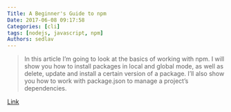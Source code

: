 ```yaml
---
Title: A Beginner's Guide to npm
Date: 2017-06-08 09:17:58
Categories: [cli]
tags: [nodejs, javascript, npm]
Authors: sedlav
---
```


> In this article I’m going to look at the basics of working with npm. I will show you how to install packages in local and global mode, as well as delete, update and install a certain version of a package. I’ll also show you how to work with package.json to manage a project’s dependencies.

[Link](https://www.sitepoint.com/beginners-guide-node-package-manager/)
